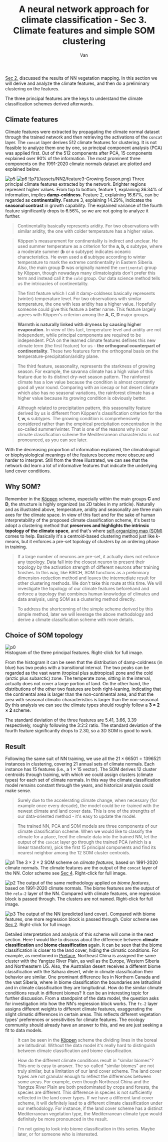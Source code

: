 ﻿---
layout: post
title: A neural network approach for climate classification - Sec 3. Climate features and simple SOM clustering
author: Van
category: climate
---

[Sec 2.](https://peace-van.github.io/climate/2023/11/11/sec2.html) discussed the results of NN vegetation mapping. In this section we will derive and analyze the climate features, and then do a preliminary clustering on the features.

The three principal features are the keys to understand the climate classification schemes derived afterwards.   

## Climate features

Climate features were extracted by propagating the climate normal dataset through the trained network and then retrieving the activations of the `concat` layer. The `concat` layer derives 512 climate features for clustering. It is not feasible to analyze them one by one, so principal component analysis (PCA) was applied first. Out of the 512 components after PCA, 15 components explained over 90% of the information. The most prominent three components on the 1991-2020 climate normals dataset are plotted and explained below. 

![p5](/assets/NN2/feature1-Damp-coldness.png)
![p6](/assets/NN2/feature2-Continentality.png)
![p7](/assets/NN2/feature3-Growing Season.png)
Three principal climate features extracted by the network. Brighter regions represent higher values. From top to bottom, feature 1, explaining 36.34% of information, implies **damp-coldness**. Feature 2, explaining 16.67%, can be regarded as **continentality**. Feature 3, explaining 14.29%, indicates the **seasonal contrast** in growth capability. The explained variance of the fourth feature significantly drops to 6.56%, so we are not going to analyze it further. 

> Continentality basically represents aridity. For two observations with similar aridity, the one with colder temperature has a higher value.

> Köppen's measurement for continentality is indirect and unclear. He used summer temperature as a criterion for the **a, b, c** subtype, where a moderate summer (**b** or **c** subtype) indicates oceanic characteristics. He even used a **d** subtype according to winter temperature to mark the extreme continentality in Eastern Siberia. Also, the main group **D** was originally named the `continental` group by Köppen, though nowadays many climatologists don't prefer this term and instead call it the `cold` group. Our data science method tells us the intricacies of continentality.   

> The first feature which I call it damp-coldness basically represents (winter) temperature level. For two observations with similar temperature, the one with less aridity has a higher value. Hopefully someone could give this feature a better name. This feature largely agrees with Köppen's criterion among the **A, C, D** major groups.    

> **Warmth is naturally linked with dryness by causing higher evaporation.** In view of this fact, temperature level and aridity are not independent, while principal components are required to be independent. PCA on the learned climate features defines this new climate term (the first feature) for us - **the orthogonal counterpart of continentality**. These two features form the orthogonal basis on the temperature-precipitation/aridity plane.

> The third feature, seasonality, represents the starkness of growing season. For example, the savanna climate has a high value of this feature due to its distinct dry-wet season pattern. The rainforest climate has a low value because the condition is almost constantly good all year round. Comparing with an icecap or hot desert climate which also has no seasonal variations, the rainforest climate has a higher value because its growing condition is obviously better.

> Although related to precipitation pattern, this seasonality feature derived by us is different from Köppen's classification criterion for the **f, w, s** subtypes. The growing condition is comprehensively considered rather than the empirical precipitation concentration in the so-called summer/winter. That is one of the reasons why in our climate classification scheme the Mediterranean characteristic is not pronounced, as you can see later.  

With the decreasing proportion of information explained, the climatological or biophysiological meanings of the features become more obscure and harder to interpret. Still from the three illustrated, we can see that the network did learn a lot of informative features that indicate the underlying land cover conditions.

## Why SOM?

Remember in the [Köppen](https://peace-van.github.io/climate/2023/11/05/koppen.html) scheme, especially within the main groups **C** and **D**, the structure is highly organized (as 2D tables in my article). Naturally and as illustrated above, temperature, aridity and seasonality are three main axes for the climate space. In view of this fact and for the sake of human interpretability of the proposed climate classification scheme, it's best to adopt a clustering method that **preserves and highlights the intrinsic topology of the climate space**, and that's where [self-organizing map (SOM)](https://www.mathworks.com/help/deeplearning/ug/cluster-with-self-organizing-map-neural-network.html) comes to help. Basically it's a centroid-based clustering method just like $k$-means, but it enforces a pre-set topology of clusters by an ordering phase in training.   

> If a large number of neurons are pre-set, it actually does not enforce any topology. Data fall into the closest neuron to present their topology by the activation strength of different neurons after training finishes. In this way, like BIRCH, SOM functions as a preliminary dimension-reduction method and leaves the intermediate result for other clustering methods. We don't take this route at this time. We will investigate the topology of our climate features beforehand and enforce a topology that combines human knowledge of climates and data analysis, using SOM as a clustering method directly.    

> To address the shortcoming of the simple scheme derived by this simple method, later we will leverage the above methodology and derive a climate classification scheme with more details.   

## Choice of SOM topology

![p0](/assets/NN3/features_hist.png)   
Histogram of the three principal features. Right-click for full image.   

From the histogram it can be seen that the distribution of damp-coldness (in blue) has two peaks with a transitional interval. The two peaks can be regarded as the vast warm (tropical plus subtropical) zone and the cold (arctic plus subarctic) zone. The temperate zone, sitting in the interval, actually does not cover a large portion of land. On the other hand, the distributions of the other two features are both right-leaning, indicating that the continental area is larger than the non-continental area, and that the area with seasonal climatic characteristics is larger than the non-seasonal. By this analysis we can see the climate types should roughly follow a **$3 \times 2 \times 2$** scheme.   

The standard deviation of the three features are 5.41, 3.66, 3.39 respectively, roughly following the 3:2:2 ratio. The standard deviation of the fourth feature significantly drops to 2.30, so a 3D SOM is good to work.   

## Result

Following the same suit of NN training, we use all the $21 \times 66501 = 1396521$ instances in clustering, covering 21 annual sets of climate normals. Each instance has 15 features (i.e., a $1 \times 15$ vector). The SOM derives 12 cluster centroids through training, with which we could assign clusters (climate types) for each set of climate normals. In this way the climate classification model remains constant through the years, and historical analysis could make sense. 

> Surely due to the accelerating climate change, when necessary (for example once every decade), the model could be re-trained with the newest climate and land cover data. This is one of the strengths of our data-oriented method - it's easy to update the model.    

> The trained NN, PCA and SOM models are three components of our climate classification scheme. When we would like to classify the climate for a place, feed the climate data into the trained NN, let the output of the `concat` layer go through the trained PCA (which is a linear transform), pick the first 15 principal components and find its nearest neighbor among the 12 SOM cluster centroids. 

![p1](/assets/NN3/clim_2020_.png)
The $3 \times 2 \times 2$ SOM scheme on *climate features*, based on 1991-2020 climate normals. The climate features are the output of the `concat` layer of the NN. Color scheme see [Sec 4](https://peace-van.github.io/climate/2023/11/14/sec4.html). Right-click for full image.    

![p2](/assets/NN3/biome.png)
The output of the same methodology applied on *biome features*, based on 1991-2020 climate normals. The biome features are the output of the `relu-2` layer of the NN. Compared with climate features, one regression block is passed through. The clusters are not named. Right-click for full image.        

![p3](/assets/NN3/pred_veg.png)
The output of the NN (predicted land cover). Compared with biome features, one more regression block is passed through. Color scheme see [Sec 2](https://peace-van.github.io/climate/2023/11/11/sec2.html). Right-click for full image.  

Detailed interpretation and analysis of this scheme will come in the next section. Here I would like to discuss about the difference between **climate classification** and **biome classification** again. It can be seen that the biome classification is closer to the land cover, hiding the climatic conditions. For example, as mentioned in [Preface](https://peace-van.github.io/climate/2023/11/05/koppen.html), Northeast China is assigned the same cluster with the Yangtze River Plain, as well as the Europe, Western Siberia and Northeastern US. Also, the Australian desert receives a different biome classification with the Sahara desert, while in climate classification their behavior are similar. One prominant difference lies in Northern Canada and the vast Siberia, where in biome classification the boundaries are latitudinal and in climate classification they are longitudinal. How do the similar climate conditions result in different biomes? It can be an interesting topic for further discussion. From a standpoint of the data model, the question asks for investigation into how the NN's regression block works. The `fc-2` layer assigns different weights to different climate features, exaggerating the slight climatic differences in certain areas. This reflects different vegetation types' preferences or sensitivities for climate features. The ecology community should already have an answer to this, and we are just seeking a fit to data models.   

> It can be seen in the [Köppen](https://peace-van.github.io/climate/2023/11/05/koppen.html) scheme the dividing lines in the boreal are latitudinal. Without the data model it's really hard to distinguish between climate classification and biome classification.    

> How do the different climate conditions result in "similar biomes"? This one is easy to answer. The so-called "similar biomes" are not truly similar, but a limitation of our land cover scheme. The land cover types are not granular enough to reflect the differences between some areas. For example, even though Northeast China and the Yangtze River Plain are both predominated by crops and forests, the species are different. This difference in species is not sufficiently reflected in the land cover types. If we have a different land cover scheme, it will definitely lead to a different climate classification under our methodology. For instance, if the land cover scheme has a distinct Mediterranean vegetation type, the Mediterranean climate type would definitely be more pronounced in the result.    

> I'm not going to look into biome classification in this series. Maybe later, or for someone who is interested.   
